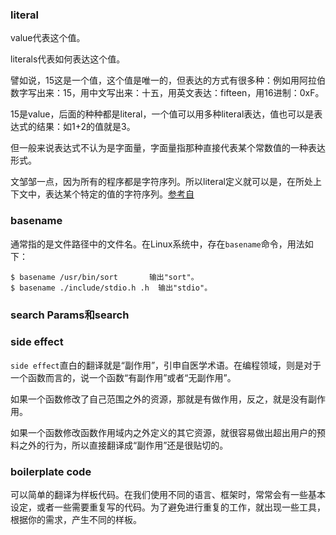 

### literal 

value代表这个值。

literals代表如何表达这个值。

譬如说，15这是一个值，这个值是唯一的，但表达的方式有很多种：例如用阿拉伯数字写出来：15，用中文写出来：十五，用英文表达：fifteen，用16进制：0xF。

15是value，后面的种种都是literal，一个值可以用多种literal表达，值也可以是表达式的结果：如1+2的值就是3。

但一般来说表达式不认为是字面量，字面量指那种直接代表某个常数值的一种表达形式。

文邹邹一点，因为所有的程序都是字符序列。所以literal定义就可以是，在所处上下文中，表达某个特定的值的字符序列。[参考自](https://www.zhihu.com/question/21502764/answer/18433806
)

### basename

通常指的是文件路径中的文件名。在Linux系统中，存在`basename`命令，用法如下：

```shell
$ basename /usr/bin/sort       输出"sort"。
$ basename ./include/stdio.h .h  输出"stdio"。
```

### search Params和search

### side effect

`side effect`直白的翻译就是“副作用”，引申自医学术语。在编程领域，则是对于一个函数而言的，说一个函数“有副作用”或者“无副作用”。

如果一个函数修改了自己范围之外的资源，那就是有做作用，反之，就是没有副作用。

如果一个函数修改函数作用域内之外定义的其它资源，就很容易做出超出用户的预料之外的行为，所以直接翻译成“副作用”还是很贴切的。

### boilerplate  code

可以简单的翻译为样板代码。在我们使用不同的语言、框架时，常常会有一些基本设定，或者一些需要重复写的代码。为了避免进行重复的工作，就出现一些工具，根据你的需求，产生不同的样板。













